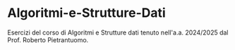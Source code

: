 # Algoritmi-e-Strutture-Dati
Esercizi del corso di Algoritmi e Strutture dati tenuto nell'a.a. 2024/2025 dal Prof. Roberto Pietrantuomo.

